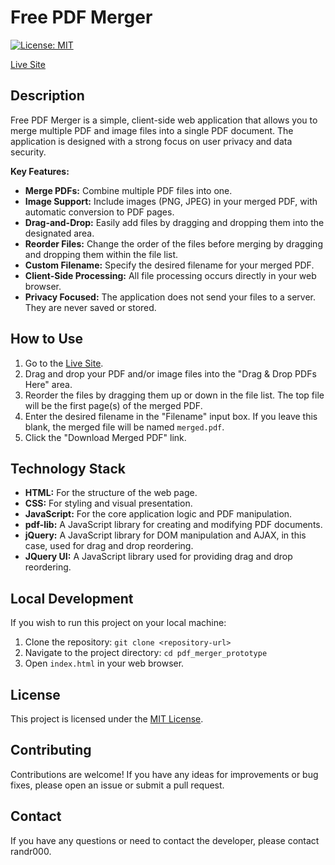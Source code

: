 # Free PDF Merger

[![License: MIT](https://img.shields.io/badge/License-MIT-yellow.svg)](https://opensource.org/licenses/MIT)

[Live Site](https://randr000.github.io/pdf_merger_prototype/)

## Description

Free PDF Merger is a simple, client-side web application that allows you to merge multiple PDF and image files into a single PDF document. The application is designed with a strong focus on user privacy and data security.

**Key Features:**

*   **Merge PDFs:** Combine multiple PDF files into one.
*   **Image Support:** Include images (PNG, JPEG) in your merged PDF, with automatic conversion to PDF pages.
*   **Drag-and-Drop:** Easily add files by dragging and dropping them into the designated area.
*   **Reorder Files:** Change the order of the files before merging by dragging and dropping them within the file list.
*   **Custom Filename:** Specify the desired filename for your merged PDF.
*   **Client-Side Processing:** All file processing occurs directly in your web browser.
* **Privacy Focused:** The application does not send your files to a server. They are never saved or stored.

## How to Use

1.  Go to the [Live Site](https://randr000.github.io/pdf_merger_prototype/).
2.  Drag and drop your PDF and/or image files into the "Drag & Drop PDFs Here" area.
3.  Reorder the files by dragging them up or down in the file list. The top file will be the first page(s) of the merged PDF.
4.  Enter the desired filename in the "Filename" input box. If you leave this blank, the merged file will be named `merged.pdf`.
5.  Click the "Download Merged PDF" link.

## Technology Stack

*   **HTML:** For the structure of the web page.
*   **CSS:** For styling and visual presentation.
*   **JavaScript:** For the core application logic and PDF manipulation.
*   **pdf-lib:** A JavaScript library for creating and modifying PDF documents.
*   **jQuery:** A JavaScript library for DOM manipulation and AJAX, in this case, used for drag and drop reordering.
* **JQuery UI:** A JavaScript library used for providing drag and drop reordering.

## Local Development

If you wish to run this project on your local machine:

1.  Clone the repository: `git clone <repository-url>`
2.  Navigate to the project directory: `cd pdf_merger_prototype`
3.  Open `index.html` in your web browser.

## License

This project is licensed under the [MIT License](https://opensource.org/licenses/MIT).

## Contributing

Contributions are welcome! If you have any ideas for improvements or bug fixes, please open an issue or submit a pull request.

## Contact

If you have any questions or need to contact the developer, please contact randr000.
